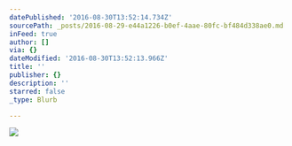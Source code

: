 ```yaml
---
datePublished: '2016-08-30T13:52:14.734Z'
sourcePath: _posts/2016-08-29-e44a1226-b0ef-4aae-80fc-bf484d338ae0.md
inFeed: true
author: []
via: {}
dateModified: '2016-08-30T13:52:13.966Z'
title: ''
publisher: {}
description: ''
starred: false
_type: Blurb

---
```

![](https://the-grid-user-content.s3-us-west-2.amazonaws.com/4a2d61ba-175c-43ea-961a-d6ec8db208fa.jpg)